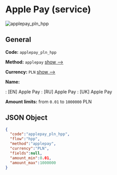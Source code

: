 
# Apple Pay (service) 
![applepay_pln_hpp](https://static.openfintech.io/payment_methods/applepay_pln_hpp/logo.svg?w=400&c=v0.59.26#w200)  

## General 
 
**Code:** `applepay_pln_hpp` 
 
**Method:** `applepay` 
 [show -->](/payment-methods/applepay/) 
 
**Currency:** `PLN` [show -->](/currencies/PLN/) 
 
**Name:** 
 
:	[EN] Apple Pay 
:	[RU] Apple Pay 
:	[UK] Apple Pay 
 
**Amount limits:** from `0.01` to `1000000` PLN 

## JSON Object 

```json
{
  "code":"applepay_pln_hpp",
  "flow":"hpp",
  "method":"applepay",
  "currency":"PLN",
  "fields":null,
  "amount_min":0.01,
  "amount_max":1000000
}
```  
